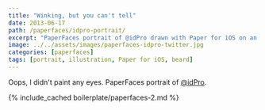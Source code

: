 ```yaml
---
title: "Winking, but you can't tell"
date: 2013-06-17
path: /paperfaces/idpro-portrait/
excerpt: "PaperFaces portrait of @idPro drawn with Paper for iOS on an iPad."
image: ../../assets/images/paperfaces-idpro-twitter.jpg
categories: [paperfaces]
tags: [portrait, illustration, Paper for iOS, beard]
---
```


Oops, I didn't paint any eyes. PaperFaces portrait of [@idPro](https://twitter.com/idPro).

{% include_cached boilerplate/paperfaces-2.md %}
